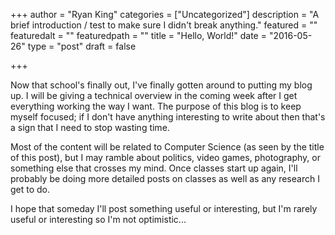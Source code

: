 +++
author = "Ryan King"
categories = ["Uncategorized"]
description = "A brief introduction / test to make sure I didn't break anything."
featured = ""
featuredalt = ""
featuredpath = ""
title = "Hello, World!"
date = "2016-05-26"
type = "post"
draft = false

+++

Now that school's finally out, I've finally gotten around to putting my blog up. I will be giving a technical overview in the coming week after I get everything working the way I want. The purpose of this blog is to keep myself focused; if I don't have anything interesting to write about then that's a sign that I need to stop wasting time.

Most of the content will be related to Computer Science (as seen by the title of this post), but I may ramble about politics, video games, photography, or something else that crosses my mind. Once classes start up again, I'll probably be doing more detailed posts on classes as well as any research I get to do.

I hope that someday I'll post something useful or interesting, but I'm rarely useful or interesting so I'm not optimistic...
